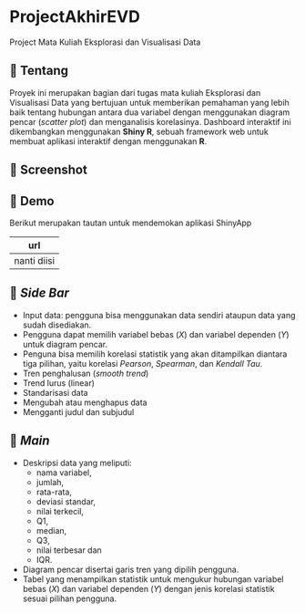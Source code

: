 # ProjectAkhirEVD
Project Mata Kuliah Eksplorasi dan Visualisasi Data

## :scroll: Tentang

Proyek ini merupakan bagian dari tugas mata kuliah Eksplorasi dan Visualisasi Data yang bertujuan untuk memberikan pemahaman yang lebih baik tentang hubungan antara dua variabel dengan menggunakan diagram pencar (_scatter plot_) dan menganalisis korelasinya. Dashboard interaktif ini dikembangkan menggunakan **Shiny R**, sebuah framework web untuk membuat aplikasi interaktif dengan menggunakan **R**.

## :rice_scene: Screenshot


## :dvd: Demo

Berikut merupakan tautan untuk mendemokan aplikasi ShinyApp

| url                      |
| ------------------------ |
| nanti diisi |

## :bookmark_tabs: _Side Bar_

- Input data: pengguna bisa menggunakan data sendiri ataupun data yang sudah disediakan.
- Pengguna dapat memilih variabel bebas (_X_) dan variabel dependen (_Y_) untuk diagram pencar.
- Penguna bisa memilih korelasi statistik yang akan ditampilkan diantara tiga pilihan, yaitu korelasi _Pearson_, _Spearman_, dan _Kendall Tau_.
- Tren penghalusan (_smooth trend_)
- Trend lurus (linear)
- Standarisasi data
- Mengubah atau menghapus data
- Mengganti judul dan subjudul

## :bookmark_tabs: _Main_

- Deskripsi data yang meliputi: 
    - nama variabel, 
    - jumlah, 
    - rata-rata, 
    - deviasi standar, 
    - nilai terkecil, 
    - Q1, 
    - median, 
    - Q3, 
    - nilai terbesar dan  
    - IQR.
- Diagram pencar disertai garis tren yang dipilih pengguna.
- Tabel yang menampilkan statistik untuk mengukur hubungan variabel bebas (_X_) dan variabel dependen (_Y_) dengan jenis korelasi statistik sesuai pilihan pengguna.

